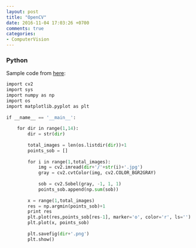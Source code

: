```yaml
---
layout: post
title: "OpenCV"
date: 2016-11-04 17:03:26 +0700
comments: true
categories: 
- ComputerVision
---
```


### Python

Sample code from [here](http://www.jwandrews.co.uk/2013/01/breaking-the-minteye-image-captcha-in-23-lines-of-python/):

``` python Breaking MintEye
import cv2
import sys
import numpy as np
import os
import matplotlib.pyplot as plt
 
if __name__ == '__main__':
 
    for dir in range(1,14):
        dir = str(dir)
 
        total_images = len(os.listdir(dir))+1
        points_sob = []
 
        for i in range(1,total_images):
            img = cv2.imread(dir+'/'+str(i)+'.jpg')
            gray = cv2.cvtColor(img, cv2.COLOR_BGR2GRAY)
 
            sob = cv2.Sobel(gray, -1, 1, 1)
            points_sob.append(np.sum(sob))
 
        x = range(1,total_images)
        res = np.argmin(points_sob)+1
        print res
        plt.plot(res,points_sob[res-1], marker='o', color='r', ls='')
        plt.plot(x, points_sob)
 
        plt.savefig(dir+'.png')
        plt.show()
```
